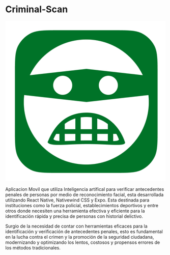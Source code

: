 # Criminal-Scan

![Icono de Criminal-Scan](assets/Logo.png)

Aplicacion Movil que utiliza Inteligencia artifical para verificar antecedentes penales de personas por medio de reconocimiento facial, esta desarrollada utilizando React Native, Nativewind CSS y Expo.
Esta destinada para instituciones como la fuerza policial, establecimientos deportivos y entre otros donde necesiten una herramienta efectiva y eficiente para la identificación rápida y precisa de personas con historial delictivo.

Surgio de la necesidad de contar con herramientas eficaces para la identificación y verificación de antecedentes penales, esto es fundamental en la lucha contra el crimen y la promoción de la seguridad ciudadana, modernizando y optimizando los lentos, costosos y propensos errores de los métodos tradicionales. 

